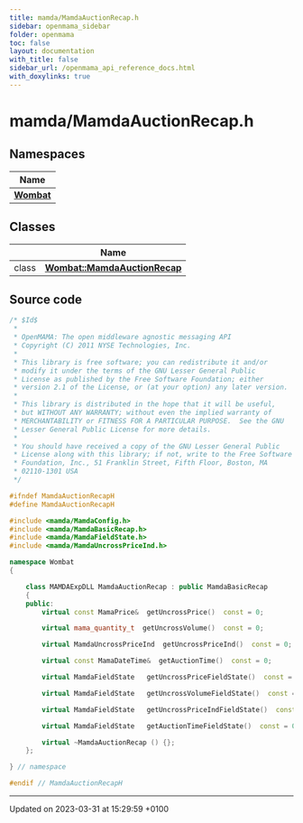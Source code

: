 ```yaml
---
title: mamda/MamdaAuctionRecap.h
sidebar: openmama_sidebar
folder: openmama
toc: false
layout: documentation
with_title: false
sidebar_url: /openmama_api_reference_docs.html
with_doxylinks: true
---
```


# mamda/MamdaAuctionRecap.h



## Namespaces

| Name           |
| -------------- |
| **[Wombat](namespaceWombat.html)**  |

## Classes

|                | Name           |
| -------------- | -------------- |
| class | **[Wombat::MamdaAuctionRecap](classWombat_1_1MamdaAuctionRecap.html)**  |




## Source code

```cpp
/* $Id$
 *
 * OpenMAMA: The open middleware agnostic messaging API
 * Copyright (C) 2011 NYSE Technologies, Inc.
 *
 * This library is free software; you can redistribute it and/or
 * modify it under the terms of the GNU Lesser General Public
 * License as published by the Free Software Foundation; either
 * version 2.1 of the License, or (at your option) any later version.
 *
 * This library is distributed in the hope that it will be useful,
 * but WITHOUT ANY WARRANTY; without even the implied warranty of
 * MERCHANTABILITY or FITNESS FOR A PARTICULAR PURPOSE.  See the GNU
 * Lesser General Public License for more details.
 *
 * You should have received a copy of the GNU Lesser General Public
 * License along with this library; if not, write to the Free Software
 * Foundation, Inc., 51 Franklin Street, Fifth Floor, Boston, MA
 * 02110-1301 USA
 */

#ifndef MamdaAuctionRecapH
#define MamdaAuctionRecapH

#include <mamda/MamdaConfig.h>
#include <mamda/MamdaBasicRecap.h>
#include <mamda/MamdaFieldState.h>
#include <mamda/MamdaUncrossPriceInd.h>

namespace Wombat
{

    class MAMDAExpDLL MamdaAuctionRecap : public MamdaBasicRecap
    {
    public:
        virtual const MamaPrice&  getUncrossPrice()  const = 0;

        virtual mama_quantity_t  getUncrossVolume()  const = 0;

        virtual MamdaUncrossPriceInd  getUncrossPriceInd()  const = 0;

        virtual const MamaDateTime&  getAuctionTime()  const = 0;

        virtual MamdaFieldState   getUncrossPriceFieldState()  const = 0;

        virtual MamdaFieldState   getUncrossVolumeFieldState()  const = 0;

        virtual MamdaFieldState   getUncrossPriceIndFieldState()  const = 0;

        virtual MamdaFieldState   getAuctionTimeFieldState()  const = 0;

        virtual ~MamdaAuctionRecap () {};
    };

} // namespace

#endif // MamdaAuctionRecapH
```


-------------------------------

Updated on 2023-03-31 at 15:29:59 +0100
